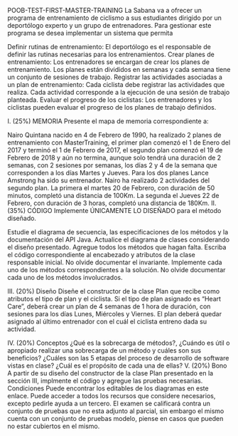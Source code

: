 POOB-TEST-FIRST-MASTER-TRAINING
La Sabana va a ofrecer un programa de entrenamiento de ciclismo a sus estudiantes dirigido por un deportólogo experto y un grupo de entrenadores. Para gestionar este programa se desea implementar un sistema que permita

Definir rutinas de entrenamiento: El deportólogo es el responsable de definir las rutinas necesarias para los entrenamientos.
Crear planes de entrenamiento: Los entrenadores se encargan de crear los planes de entrenamiento. Los planes están divididos en semanas y cada semana tiene un conjunto de sesiones de trabajo.
Registrar las actividades asociadas a un plan de entrenamiento: Cada ciclista debe registrar las actividades que realiza. Cada actividad corresponde a la ejecución de una sesión de trabajo planteada.
Evaluar el progreso de los ciclistas: Los entrenadores y los ciclistas pueden evaluar el progreso de los planes de trabajo definidos.


I. (25%) MEMORIA
Presente el mapa de memoria correspondiente a:

Nairo Quintana nacido en 4 de Febrero de 1990, ha realizado 2 planes de entrenamiento con MasterTraining, el primer plan comenzó el 1 de Enero del 2017 y terminó el 1 de Febrero de 2017, el segundo plan comenzó el 19 de Febrero de 2018 y aún no termina, aunque solo tendrá una duración de 2 semanas, con 2 sesiones por semanas, los días 2 y 4 de la semana que corresponden a los días Martes y Jueves. Para los dos planes Lance Amstrong ha sido su entrenador.
Nairo ha realizado 2 actividades del segundo plan. La primera el martes 20 de Febrero, con duración de 50 minutos, completó una distancia de 100Km. La segunda el Jueves 22 de Febrero, con duración de 3 horas, completó una distancia de 180Km.
II. (35%) CÓDIGO
Implemente ÚNICAMENTE LO DISEÑADO para el método diseñado.

Estudie el diagrama de secuencia, las especificaciones de los métodos y la documentación del API Java.
Actualice el diagrama de clases considerando el diseño presentado. Agregue todos los métodos que hagan falta.
Escriba el código correspondiente al encabezado y atributos de la clase responsable inicial. No olvide documentar el invariante.
Implemente cada uno de los métodos correspondientes a la solución. No olvide documentar cada uno de los métodos involucrados.


III. (20%) Diseño
Diseñe el constructor de la clase Plan que recibe como atributos el tipo de plan y el ciclista. Si el tipo de plan asignado es “Heart Care”, deberá crear un plan de 4 semanas de 1 hora de duración, con sesiones para los días Lunes, Miércoles y Viernes. El plan deberá quedar asignado al último entrenador con el cuál el ciclista entreno dada su actividad.

IV. (20%) Conceptos
¿Qué es la sobrecarga de métodos?, ¿Cuándo es útil o apropiado realizar una sobrecarga de un método y cuáles son sus beneficios?
¿Cuáles son las 5 etapas del proceso de desarrollo de software vistas en clase? ¿Cuál es el propósito de cada una de ellas?
V. (20%) Bono
A partir de su diseño del constructor de la clase Plan presentado en la sección III, implmente el código y agregue las pruebas necesarias.
Condiciones
Puede encontrar los editables de los diagramas en este enlace.
Puede acceder a todos los recursos que considere necesarios, excepto pedirle ayuda a un tercero.
El examen se calificará contra un conjunto de pruebas que no esta adjunto al parcial, sin embargo el mismo cuenta con un conjunto de pruebas modelo, piense en casos que pueden no estar cubiertos en el mismo.